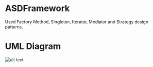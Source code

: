 # ASDFramework

 Used Factory Method, Singleton, Iterator, Mediator and Strategy design patterns. 
 
 # UML Diagram

![alt text](https://github.com/mesurace/FinCo-Framework/blob/master/finco.jpeg)
